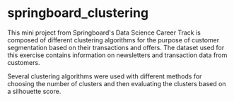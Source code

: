 # springboard_clustering

This mini project from Springboard's Data Science Career Track is composed of different clustering algorithms for the purpose of customer segmentation based on their transactions and offers. The dataset used for this exercise contains information on newsletters and transaction data from customers. 

Several clustering algorithms were used with different methods for choosing the number of clusters and then evaluating the clusters based on a silhouette score. 
